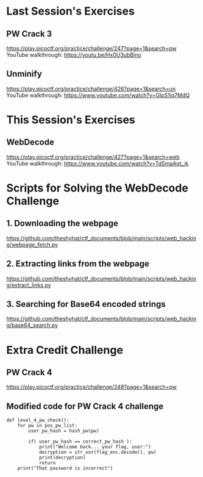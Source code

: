 # Last Session's Exercises
## PW Crack 3
https://play.picoctf.org/practice/challenge/247?page=1&search=pw
YouTube walkthrough:
https://youtu.be/Hx0U3ubBino

## Unminify
https://play.picoctf.org/practice/challenge/426?page=1&search=un
YouTube walkthrough:
https://www.youtube.com/watch?v=GIpS1jq7MdQ

# This Session's Exercises
## WebDecode
https://play.picoctf.org/practice/challenge/427?page=1&search=web
YouTube walkthrough:
https://www.youtube.com/watch?v=TdSmaAqt_jk

# Scripts for Solving the WebDecode Challenge
## 1. Downloading the webpage
https://github.com/theshyhat/ctf_documents/blob/main/scripts/web_hacking/webpage_fetch.py

## 2. Extracting links from the webpage
https://github.com/theshyhat/ctf_documents/blob/main/scripts/web_hacking/extract_links.py

## 3. Searching for Base64 encoded strings
https://github.com/theshyhat/ctf_documents/blob/main/scripts/web_hacking/base64_search.py

# Extra Credit Challenge
## PW Crack 4
https://play.picoctf.org/practice/challenge/248?page=1&search=pw

## Modified code for PW Crack 4 challenge
```
def level_4_pw_check():
    for pw in pos_pw_list:
        user_pw_hash = hash_pw(pw)
    
        if( user_pw_hash == correct_pw_hash ):
            print("Welcome back... your flag, user:")
            decryption = str_xor(flag_enc.decode(), pw)
            print(decryption)
            return
    print("That password is incorrect")
```
